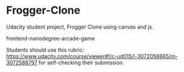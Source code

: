 # Frogger-Clone
Udacity student project, Frogger Clone using canvas and js.

frontend-nanodegree-arcade-game

Students should use this rubric: https://www.udacity.com/course/viewer#!/c-ud015/l-3072058665/m-3072588797
for self-checking their submission.